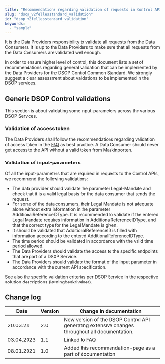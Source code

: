 ```yaml
---
title: "Recommendations regarding validation of requests in Control API"
slug: "dsop_v2fellesstandard_validation"
id: "dsop_v2fellesstandard_validation"
keywords:
  - "sample"
---
```


It is the Data Providers responsibility to validate all requests from the Data Consumers. It is up to the Data Providers
to make sure that all requests from the Data Consumers are validated well enough.

In order to ensure higher level of control, this document lists a set of recommendations regarding general validation
that can be implemented by the Data Providers for the DSOP Control Common Standard. We strongly suggest a clear
assessment about validations to be implemented in the DSOP services.

## Generic DSOP Control validations

This section is about validating some input-parameters across the various DSOP Services.

### Validation of access token

The Data Providers shall follow the recommendations regarding validation of access token in the [FAQ](https://dokumentasjon.dsop.no/dsop_v2fellesstandard_faq.html#access-token-from-maskinporten)
as best practice. A Data Consumer should never get access to the API without a valid token from Maskinporten.


### Validation of input-parameters

Of all the input-parameters that are required in requests to the Control APIs, we recommend the following validations:

* The data provider should validate the parameter Legal-Mandate and check that it is a valid legal basis for the data consumer that sends the request.
* For some of the data consumers, their Legal Mandate is not adequate alone without extra information in the parameter AdditionalReferenceIDType. It is recommended to validate if the entered Legal Mandate requires information in AdditionalReferenceIDType, and that the correct type for the Legal Mandate is given. 
* It should be validated that AdditionalReferenceID is filled with information according to the entered AdditionalReferenceIDType. 
* The time period should be validated in accordance with the valid time period allowed. 
* The Data Providers should validate the access to the specific endpoints that are part of a DSOP Service. 
* The Data Providers should validate the format of the input parameter in accordance with the current API specification.

See also the specific validation criterias per DSOP Service in the respective solution descriptions (løsningbeskrivelser).


## Change log

| Date       | Version | Change in documentation                                                                        |
|------------|---------|------------------------------------------------------------------------------------------------|
| 20.03.24   | 2.0     | New version of the DSOP Control API generating extensive changes throughout all documentation. |
| 03.04.2023 | 1.1     | Linked to FAQ                                                                                  |
| 08.01.2021 | 1.0     | Added this recommendation-page as a part of documentation                                      |
